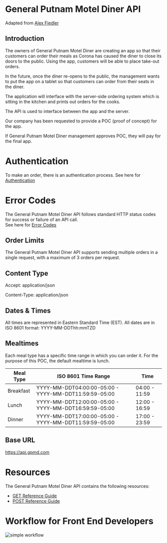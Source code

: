 # General Putnam Motel Diner API

Adapted from [Alex Fiedler](https://www.linkedin.com/feed/update/urn:li:activity:6626465471241732096/) 

## Introduction

The owners of General Putnam Motel Diner are creating an app so that their customers can order their meals as Corona has caused the diner to close its doors to the public. Using the app, customers will be able to place take-out orders.

In the future, once the diner re-opens to the public, the management wants to put the app on a tablet so that customers can order from their seats in the diner. 

The application will interface with the server-side ordering system which is sitting in the kitchen and prints out orders for the cooks. 

The API is used to interface between the app and the server.

Our company has been requested to provide a POC (proof of concept) for the app. 

If General Putnam Motel Diner management approves POC, they will pay for the final app.

# Authentication

To make an order, there is an authentication process.
See here for [Authentication](https://github.com/avichazen/api-doc-example-obw/blob/main/Authentication.md)

# Error Codes

The General Putnam Motel Diner API follows standard HTTP status codes for success or failure of an API call.  
See here for [Error Codes](https://github.com/avichazen/api-doc-example-obw/blob/main/Error%20Codes.md)

## Order Limits 

The General Putnam Motel Diner API supports sending multiple orders in a single request, with a maximum of 3 orders per request. 

## Content Type

Accept: application/json

Content-Type: application/json

## Dates & Times

All times are represented in Eastern Standard Time (EST).
All dates are in ISO 8601 format: YYYY-MM-DDThh:mmTZD

## Mealtimes
Each meal type has a specific time range in which you can order it. 
For the purpose of this POC, the default mealtime is lunch.

Meal Type | ISO 8601 Time Range | Time
--- | --- | ---
Breakfast|YYYY-MM-DDT04:00:00-05:00 - YYYY-MM-DDT11:59:59-05:00|04:00 - 11:59
Lunch|YYYY-MM-DDT12:00:00-05:00 - YYYY-MM-DDT16:59:59-05:00|12:00 - 16:59
Dinner|YYYY-MM-DDT17:00:00-05:00 - YYYY-MM-DDT11:59:59-05:00 |17:00 - 23:59

## Base URL

https://api.gpmd.com

# Resources 

The General Putnam Motel Diner API contains the following resources:
* [GET Reference Guide](https://github.com/avichazen/api-doc-example-obw/blob/main/References/GET%20Reference%20Guide.md)
* [POST Reference Guide](https://github.com/avichazen/api-doc-example-obw/blob/main/References/POST%20Reference%20Guide.md)

# Workflow for Front End Developers

![simple workflow](https://user-images.githubusercontent.com/70967800/101278255-d912c080-37c2-11eb-8b52-c46b68bfbc19.png)
